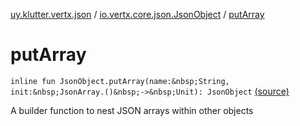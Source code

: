 [uy.klutter.vertx.json](../index.md) / [io.vertx.core.json.JsonObject](index.md) / [putArray](.)


# putArray
`inline fun JsonObject.putArray(name:&nbsp;String, init:&nbsp;JsonArray.()&nbsp;->&nbsp;Unit): JsonObject` [(source)](https://github.com/kohesive/klutter/blob/master/vertx3-jdk8/src/main/kotlin/uy/klutter/vertx/json/VertxJson.kt#L90)

A builder function to nest JSON arrays within other objects


